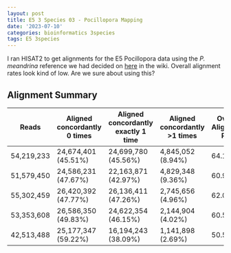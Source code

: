 ```yaml
---
layout: post
title: E5 3 Species 03 - Pocillopora Mapping
date: '2023-07-10'
categories: bioinformatics 3species
tags: E5 3species
---
```


I ran HISAT2 to get alignments for the E5 Pocillopora data using the _P. meandrina_ reference we had decided on [here](https://github.com/urol-e5/deep-dive/wiki/Species-Characteristics-and-Genomic-Resources) in the wiki. Overall alignment rates look kind of low. Are we sure about using this?

## Alignment Summary


| Reads        | Aligned concordantly 0 times | Aligned concordantly exactly 1 time | Aligned concordantly >1 times | Overall Alignment Rate |
|--------------|------------------------------|-------------------------------------|-------------------------------|------------------------|
| 54,219,233   | 24,674,401 (45.51%)         | 24,699,780 (45.56%)                 | 4,845,052 (8.94%)             | 64.15%                 |
| 51,579,450   | 24,586,231 (47.67%)         | 22,163,871 (42.97%)                 | 4,829,348 (9.36%)             | 60.90%                 |
| 55,302,459   | 26,420,392 (47.77%)         | 26,136,411 (47.26%)                 | 2,745,656 (4.96%)             | 62.04%                 |
| 53,353,608   | 26,586,350 (49.83%)         | 24,622,354 (46.15%)                 | 2,144,904 (4.02%)             | 60.58%                 |
| 42,513,488   | 25,177,347 (59.22%)         | 16,194,243 (38.09%)                 | 1,141,898 (2.69%)             | 50.59%                 |


